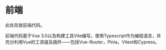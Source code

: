 # 前端

此处存放前端代码。

前端代码基于Vue 3.0以及构建工具Vite编写。使用Typescript作为编程语言，并充分利用Vue的工具链及插件——包括Vue-Router，Pinia，Vitest和Cypress。
